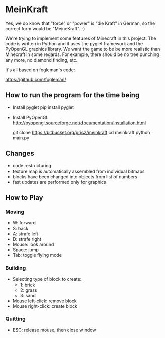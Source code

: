 # MeinKraft 


Yes, we do know that "force" or "power" is "die Kraft" in German, so the correct form would be "MeineKraft". :) 

We're trying to implement some features of Minecraft in this project. The code is written in Python and it uses the pyglet framework and the PyOpenGL graphics library. We want the game to be be more realistic than Minecraft in some regards. For example, there should be no tree punching any more, no diamond finding, etc.

It's all based on fogleman's code:

https://github.com/fogleman/


## How to run the program for the time being 

* Install pyglet
    pip install pyglet
* Install PyOpenGL
  http://pyopengl.sourceforge.net/documentation/installation.html

    git clone https://bitbucket.org/prisz/meinkraft
    cd meinkraft
    python main.py

## Changes

* code restructuring
* texture map is automatically assembled from individual bitmaps
* blocks have been changed into objects from list of numbers
* fast updates are performed only for graphics

## How to Play

### Moving

- W: forward
- S: back
- A: strafe left
- D: strafe right
- Mouse: look around
- Space: jump
- Tab: toggle flying mode

### Building

- Selecting type of block to create:
    - 1: brick
    - 2: grass
    - 3: sand
- Mouse left-click: remove block
- Mouse right-click: create block

### Quitting

- ESC: release mouse, then close window